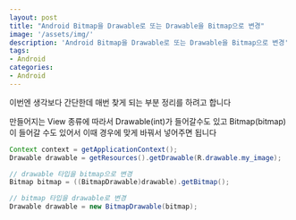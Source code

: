 ```yaml
---
layout: post
title: "Android Bitmap을 Drawable로 또는 Drawable을 Bitmap으로 변경"
image: '/assets/img/'
description: 'Android Bitmap을 Drawable로 또는 Drawable을 Bitmap으로 변경'
tags:
- Android
categories:
- Android
---
```


이번엔 생각보다 간단한데 매번 찾게 되는 부분 정리를 하려고 합니다

만들어지는 View 종류에 따라서 Drawable(int)가 들어갈수도 있고 Bitmap(bitmap) 이 들어갈 수도 있어서
이때 경우에 맞게 바꿔서 넣어주면 됩니다


```java
Context context = getApplicationContext();
Drawable drawable = getResources().getDrawable(R.drawable.my_image);

// drawable 타입을 bitmap으로 변경
Bitmap bitmap = ((BitmapDrawable)drawable).getBitmap();

// bitmap 타입을 drawable로 변경
Drawable drawable = new BitmapDrawable(bitmap); 
```
